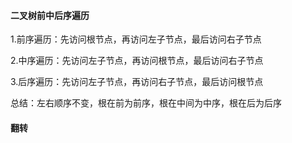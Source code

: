 #### 二叉树前中后序遍历

1.前序遍历：先访问根节点，再访问左子节点，最后访问右子节点

2.中序遍历：先访问左子节点，再访问根节点，最后访问右子节点

3.后序遍历：先访问左子节点，再访问右子节点，最后访问根节点

总结：左右顺序不变，根在前为前序，根在中间为中序，根在后为后序


#### 翻转


